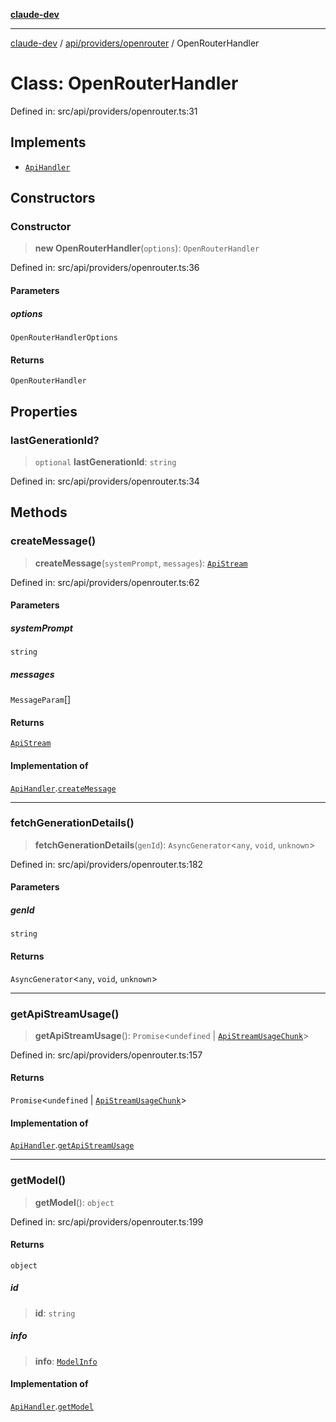 [**claude-dev**](../../../../README.md)

***

[claude-dev](../../../../README.md) / [api/providers/openrouter](../README.md) / OpenRouterHandler

# Class: OpenRouterHandler

Defined in: src/api/providers/openrouter.ts:31

## Implements

- [`ApiHandler`](../../../interfaces/ApiHandler.md)

## Constructors

### Constructor

> **new OpenRouterHandler**(`options`): `OpenRouterHandler`

Defined in: src/api/providers/openrouter.ts:36

#### Parameters

##### options

`OpenRouterHandlerOptions`

#### Returns

`OpenRouterHandler`

## Properties

### lastGenerationId?

> `optional` **lastGenerationId**: `string`

Defined in: src/api/providers/openrouter.ts:34

## Methods

### createMessage()

> **createMessage**(`systemPrompt`, `messages`): [`ApiStream`](../../../transform/stream/type-aliases/ApiStream.md)

Defined in: src/api/providers/openrouter.ts:62

#### Parameters

##### systemPrompt

`string`

##### messages

`MessageParam`[]

#### Returns

[`ApiStream`](../../../transform/stream/type-aliases/ApiStream.md)

#### Implementation of

[`ApiHandler`](../../../interfaces/ApiHandler.md).[`createMessage`](../../../interfaces/ApiHandler.md#createmessage)

***

### fetchGenerationDetails()

> **fetchGenerationDetails**(`genId`): `AsyncGenerator`\<`any`, `void`, `unknown`\>

Defined in: src/api/providers/openrouter.ts:182

#### Parameters

##### genId

`string`

#### Returns

`AsyncGenerator`\<`any`, `void`, `unknown`\>

***

### getApiStreamUsage()

> **getApiStreamUsage**(): `Promise`\<`undefined` \| [`ApiStreamUsageChunk`](../../../transform/stream/interfaces/ApiStreamUsageChunk.md)\>

Defined in: src/api/providers/openrouter.ts:157

#### Returns

`Promise`\<`undefined` \| [`ApiStreamUsageChunk`](../../../transform/stream/interfaces/ApiStreamUsageChunk.md)\>

#### Implementation of

[`ApiHandler`](../../../interfaces/ApiHandler.md).[`getApiStreamUsage`](../../../interfaces/ApiHandler.md#getapistreamusage)

***

### getModel()

> **getModel**(): `object`

Defined in: src/api/providers/openrouter.ts:199

#### Returns

`object`

##### id

> **id**: `string`

##### info

> **info**: [`ModelInfo`](../../../../shared/api/interfaces/ModelInfo.md)

#### Implementation of

[`ApiHandler`](../../../interfaces/ApiHandler.md).[`getModel`](../../../interfaces/ApiHandler.md#getmodel)
